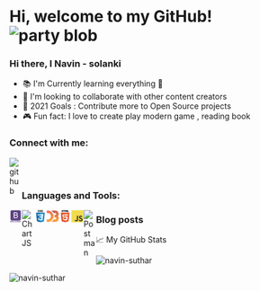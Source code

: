 # Hi, welcome to my GitHub! <img width="30" src="https://emojis.slackmojis.com/emojis/images/1593555389/9579/blob_excited.gif?1593555389" alt="party blob" />

### Hi there, I Navin - solanki
- 📚 I'm Currently learning everything 🤣
- 🤝 I'm looking to collaborate with other content creators
- 🥅 2021 Goals : Contribute more to Open Source projects
- 🎮 Fun fact: I love to create play modern game , reading book

### Connect with me:

<img align="left" alt="github" width="22px" src="https://github.githubassets.com/images/modules/logos_page/GitHub-Mark.png" />

<br />  

### Languages and Tools:
<img align="left" alt="github" width="22px" src="https://raw.githubusercontent.com/devicons/devicon/master/icons/bootstrap/bootstrap-plain-wordmark.svg" />
<img align="left" alt="ChartJS" width="22px" src="https://www.chartjs.org/media/logo-title.svg">
<img align="left" alt="CSS" width="22px" src="https://raw.githubusercontent.com/devicons/devicon/master/icons/css3/css3-original-wordmark.svg">
<img align="left" alt="D3" width="22px" src="https://raw.githubusercontent.com/devicons/devicon/master/icons/d3js/d3js-original.svg">
<img align="left" alt="HTML" width="22px" src="https://raw.githubusercontent.com/devicons/devicon/master/icons/html5/html5-original-wordmark.svg">
<img align="left" alt="JS" width="22px" src="https://raw.githubusercontent.com/devicons/devicon/master/icons/javascript/javascript-original.svg">
<img align="left" alt="Postman" width="22px" src="https://www.vectorlogo.zone/logos/getpostman/getpostman-icon.svg">

### Blog posts
<!-- BLOG-POST-LIST:START -->

<!-- BLOG-POST-LIST:END -->


📈 My GitHub Stats

<p align="left"> <img src="https://github-readme-stats.vercel.app/api?username=navin-suthar&show_icons=true&theme=gotham" alt="navin-suthar" />
<p align="left"><img align="left" src="https://github-readme-stats.vercel.app/api/top-langs?username=navin-suthar&show_icons=true&locale=en&layout=compact&theme=radical" alt="navin-suthar" /></p>  

